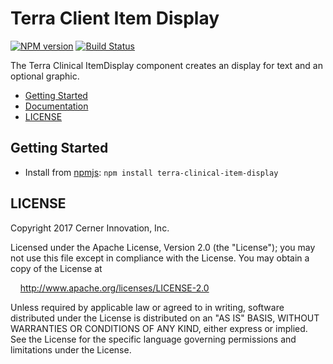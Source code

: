 # Terra Client Item Display


[![NPM version](http://img.shields.io/npm/v/terra-clinical-item-display.svg)](https://www.npmjs.org/package/terra-clinical-item-display)
[![Build Status](https://travis-ci.org/cerner/terra-clinical.svg?branch=master)](https://travis-ci.org/cerner/terra-clinical)

The Terra Clinical ItemDisplay component creates an display for text and an optional graphic.

- [Getting Started](#getting-started)
- [Documentation](https://github.com/cerner/terra-clinical/tree/master/packages/terra-clinical-item-display/docs)
- [LICENSE](#license)

## Getting Started

- Install from [npmjs](https://www.npmjs.com): `npm install terra-clinical-item-display`

## LICENSE

Copyright 2017 Cerner Innovation, Inc.

Licensed under the Apache License, Version 2.0 (the "License"); you may not use this file except in compliance with the License. You may obtain a copy of the License at

&nbsp;&nbsp;&nbsp;&nbsp;http://www.apache.org/licenses/LICENSE-2.0

Unless required by applicable law or agreed to in writing, software distributed under the License is distributed on an "AS IS" BASIS, WITHOUT WARRANTIES OR CONDITIONS OF ANY KIND, either express or implied. See the License for the specific language governing permissions and limitations under the License.

